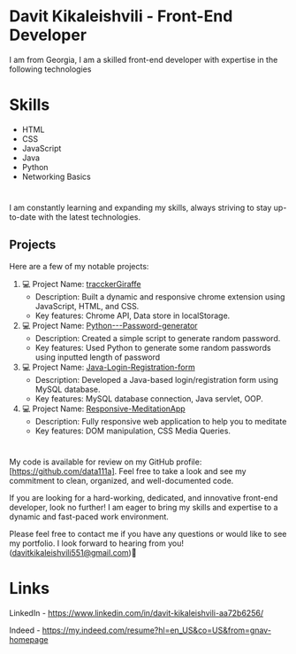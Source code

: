 #  Davit Kikaleishvili - Front-End Developer

I am from Georgia, I am a skilled front-end developer with expertise in the following technologies


# Skills

-    HTML
-    CSS
-   JavaScript
-    Java
-    Python
-    Networking Basics

#
I am constantly learning and expanding my skills, always striving to stay up-to-date with the latest technologies.

## Projects
Here are a few of my notable projects:

1.  💻 Project Name: [tracckerGiraffe](https://github.com/data111a/tracckerGiraffe)
    -   Description: Built a dynamic and responsive chrome extension using JavaScript, HTML, and CSS.
    -   Key features: Chrome API, Data store in localStorage.
2.  💻 Project Name: [Python---Password-generator](https://github.com/data111a/Python---Password-generator)
    -   Description: Created a simple script to generate random password. 
    -   Key features: Used Python to generate some random passwords using inputted length of password
3.  💻 Project Name:  [Java-Login-Registration-form](https://github.com/data111a/Java-Login-Registration-form)
    -   Description: Developed a Java-based login/registration form using MySQL database.
    -   Key features: MySQL database connection, Java servlet, OOP. 
4.  💻 Project Name:  [Responsive-MeditationApp](https://github.com/data111a/Responsive-MeditationApp)
    -   Description: Fully responsive web application to help you to meditate
    -   Key features: DOM manipulation, CSS Media Queries. 
#
My code is available for review on my GitHub profile: [https://github.com/data111a]. Feel free to take a look and see my commitment to clean, organized, and well-documented code.

If you are looking for a hard-working, dedicated, and innovative front-end developer, look no further! I am eager to bring my skills and expertise to a dynamic and fast-paced work environment.

Please feel free to contact me if you have any questions or would like to see my portfolio. I look forward to hearing from you! (davitkikaleishvili551@gmail.com)💬

# Links
LinkedIn - https://www.linkedin.com/in/davit-kikaleishvili-aa72b6256/

Indeed - https://my.indeed.com/resume?hl=en_US&co=US&from=gnav-homepage


